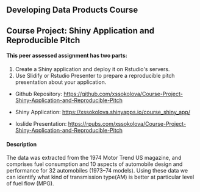 ## Developing Data Products Course
## Course Project: Shiny Application and Reproducible Pitch

#### This peer assessed assignment has two parts:
1. Create a Shiny application and deploy it on Rstudio's servers. 
2. Use Slidify or Rstudio Presenter to prepare a reproducible pitch presentation about your application.

 - Github Repository: https://github.com/xssokolova/Course-Project-Shiny-Application-and-Reproducible-Pitch

 - Shiny Application:  https://xssokolova.shinyapps.io/course_shiny_app/

 - Ioslide Presentation:  https://rpubs.com/xssokolova/Course-Project-Shiny-Application-and-Reproducible-Pitch

#### Description
The data was extracted from the 1974 Motor Trend US magazine, and comprises fuel consumption and 10 aspects of automobile design and performance for 32 automobiles (1973–74 models).
Using these data we can identify what kind of transmission type(AM) is better at particular level of fuel flow (MPG).
